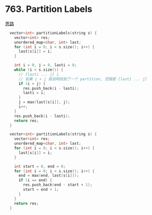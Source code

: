 # 763. Partition Labels
[思路](https://leetcode-cn.com/problems/partition-labels/solution/hua-fen-zi-mu-qu-jian-by-leetcode-solution/)

```cpp
  vector<int> partitionLabels(string s) {
    vector<int> res;
    unordered_map<char, int> last;
    for (int i = 0; i < s.size(); i++) {
      last[s[i]] = i;
    }

    int i = 0, j = 0, lasti = 0;
    while (i < s.size()) {
      // [lasti ... j] i
      // 如果 i > j 就说明找到了一个 partition, 范围是 [lasti ... j]
      if (i > j) {
        res.push_back(i - lasti);
        lasti = i;
      }
      j = max(last[s[i]], j);
      i++;
    }
    res.push_back(i - lasti);
    return res;
  }
```

```cpp
  vector<int> partitionLabels(string s) {
    vector<int> res;
    unordered_map<char, int> last;
    for (int i = 0; i < s.size(); i++) {
      last[s[i]] = i;
    }

    int start = 0, end = 0;
    for (int i = 0; i < s.size(); i++) {
      end = max(end, last[s[i]]);
      if (i == end) {
        res.push_back(end - start + 1);
        start = end + 1;
      }
    }
    return res;
  }
```